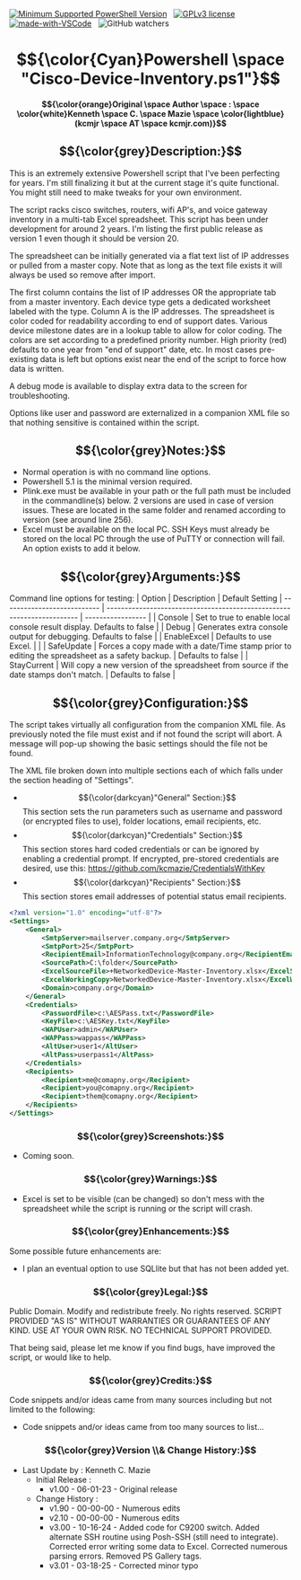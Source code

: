 <!---
<head>
<meta name="google-site-verification" content="SiI2B_QvkFxrKW8YNvNf7w7gTIhzZsP9-yemxArYWwI" />
</head>
-->
[![Minimum Supported PowerShell Version][powershell-minimum]][powershell-github]&nbsp;&nbsp;
[![GPLv3 license](https://img.shields.io/badge/License-GPLv3-blue.svg)](http://perso.crans.org/besson/LICENSE.html)&nbsp;&nbsp;
[![made-with-VSCode](https://img.shields.io/badge/Made%20with-VSCode-1f425f.svg)](https://code.visualstudio.com/)&nbsp;&nbsp;
![GitHub watchers](https://img.shields.io/github/watchers/kcmazie/Cisco-Device-Inventory?style=plastic)

[powershell-minimum]: https://img.shields.io/badge/PowerShell-5.1+-blue.svg 
[powershell-github]:  https://github.com/PowerShell/PowerShell
<span style="background-color:black">
# $${\color{Cyan}Powershell \space "Cisco-Device-Inventory.ps1"}$$

#### $${\color{orange}Original \space Author \space : \space \color{white}Kenneth \space C. \space Mazie \space \color{lightblue}(kcmjr \space AT \space kcmjr.com)}$$

## $${\color{grey}Description:}$$ 
This is an extremely extensive Powershell script that I've been perfecting for years.  I'm still finalizing it but at the current stage it's quite functional.  You might still need to make tweaks for your own environment.

The script racks cisco switches, routers, wifi AP's, and voice gateway inventory in a multi-tab Excel spreadsheet.  This script has been under development for around 2 years.  I'm listing the first public release as version 1 even though it should be version 20.

The spreadsheet can be initially generated via a flat text list of IP addresses or pulled from a master copy.  Note that as long as the text file exists it will always be used so remove after import.

The first column contains the list of IP addresses OR the appropriate tab from a master inventory.  Each device type gets a dedicated worksheet labeled with the type.  Column A is the IP addresses.  The spreadsheet is color coded for readability according to end of support dates.  Various device milestone dates are in a lookup table to allow for color coding.  The colors are set according to a predefined priority number.  High priority (red) defaults to one year from "end of support" date, etc.  In most cases pre-existing data is left but options exist near the end of the script to force how data is written.  

A debug mode is available to display extra data to the screen for troubleshooting.  

Options like user and password are externalized in a companion XML file so that nothing sensitive is contained within the script.

## $${\color{grey}Notes:}$$ 
* Normal operation is with no command line options.
* Powershell 5.1 is the minimal version required.
* Plink.exe must be available in your path or the full path must be included in the commandline(s) below.  2 versions are used in case of version issues.  These are located in the same folder and renamed according to version (see around line 256).
* Excel must be available on the local PC.  SSH Keys must already be stored on the local PC through the use of PuTTY or connection will fail.  An option exists to add it below.

## $${\color{grey}Arguments:}$$ 
Command line options for testing: 
| Option | Description | Default Setting
| --------------------------- | ---------------------------------------------------------------------- | ----------------- |
| Console     | Set to true to enable local console result display. Defaults to false |
| Debug       | Generates extra console output for debugging.  Defaults to false |
| EnableExcel | Defaults to use Excel. | |
| SafeUpdate  | Forces a copy made with a date/Time stamp prior to editing the spreadsheet as a safety backup. | Defaults to false |
| StayCurrent | Will copy a new version of the spreadsheet from source if the date stamps don't match. | Defaults to false |

## $${\color{grey}Configuration:}$$ 
The script takes virtually all configuration from the companion XML file.  As previously noted the file must exist and if not found the script will abort.  A message will pop-up showing the basic settings should the file not be found.

The XML file broken down into multiple sections each of which falls under the section heading of "Settings".

* $${\color{darkcyan}"General"  Section:}$$ This section sets the run parameters such as username and password (or encrypted files to use), folder locations, email recipients, etc.
* $${\color{darkcyan}"Credentials"  Section:}$$ This section stores hard coded credentials or can be ignored by enabling a credential prompt.  If encrypted, pre-stored credentials are desired, use this: https://github.com/kcmazie/CredentialsWithKey
* $${\color{darkcyan}"Recipients"  Section:}$$ This section stores email addresses of potential status email recipients.
 
```xml
<?xml version="1.0" encoding="utf-8"?>
<Settings>
    <General>
        <SmtpServer>mailserver.company.org</SmtpServer>
        <SmtpPort>25</SmtpPort>
        <RecipientEmail>InformationTechnology@company.org</RecipientEmail>
        <SourcePath>C:\folder</SourcePath>
        <ExcelSourceFile>+NetworkedDevice-Master-Inventory.xlsx</ExcelSourceFile>
        <ExcelWorkingCopy>NetworkedDevice-Master-Inventory.xlsx</ExcelWorkingCopy>
        <Domain>company.org</Domain>
    </General>
    <Credentials>
        <PasswordFile>c:\AESPass.txt</PasswordFile>
        <KeyFile>c:\AESKey.txt</KeyFile>
        <WAPUser>admin</WAPUser>
        <WAPPass>wappass</WAPPass>
        <AltUser>user1</AltUser>
        <AltPass>userpass1</AltPass>
    </Credentials>    
    <Recipients>
        <Recipient>me@comapny.org</Recipient>
        <Recipient>you@comapny.org</Recipient>
        <Recipient>them@comapny.org</Recipient>
    </Recipients>
</Settings>
```
   
### $${\color{grey}Screenshots:}$$ 
* Coming soon.
   
<!-- ![Initial GUI](https://github.com/kcmazie/Site-Check/blob/main/Screenshot1.jpg "Initial GUI") -->
  
### $${\color{grey}Warnings:}$$ 
* Excel is set to be visible (can be changed) so don't mess with the spreadsheet while the script is running or the script will crash. 

### $${\color{grey}Enhancements:}$$ 
Some possible future enhancements are:
* I plan an eventual option to use SQLlite but that has not been added yet. 

### $${\color{grey}Legal:}$$ 
Public Domain. Modify and redistribute freely. No rights reserved. 
SCRIPT PROVIDED "AS IS" WITHOUT WARRANTIES OR GUARANTEES OF ANY KIND. USE AT YOUR OWN RISK. NO TECHNICAL SUPPORT PROVIDED.

That being said, please let me know if you find bugs, have improved the script, or would like to help. 

### $${\color{grey}Credits:}$$  
Code snippets and/or ideas came from many sources including but not limited to the following: 
* Code snippets and/or ideas came from too many sources to list...
  
### $${\color{grey}Version \\& Change History:}$$ 
* Last Update by  : Kenneth C. Mazie 
  * Initial Release :
    * v1.00 - 06-01-23 - Original release
  * Change History :
    * v1.90 - 00-00-00 - Numerous edits
    * v2.10 - 00-00-00 - Numerous edits
    * v3.00 - 10-16-24 - Added code for C9200 switch.  Added alternate SSH routine using Posh-SSH (still need to integrate).  Corrected error writing some data to Excel. Corrected numerous parsing errors.  Removed PS Gallery tags.
    *  v3.01 - 03-18-25 - Corrected minor typo 
 </span>
